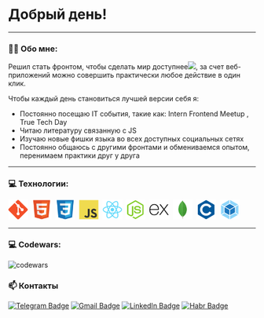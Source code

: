 
# Добрый день!

---

### :man_technologist: Обо мне:

Решил стать фронтом, чтобы сделать мир доступнее<img src="https://media.giphy.com/media/WUlplcMpOCEmTGBtBW/giphy.gif" width="30px">, за счет веб-приложений можно совершить практически любое действие в один клик.

Чтобы каждый день становиться лучшей версии себя я:
- Постоянно посещаю IT события, такие как: Intern Frontend Meetup , True Tech Day
- Читаю литературу связанную с JS
- Изучаю новые фишки языка во всех доступных социальных сетях
- Постоянно общаюсь с другими фронтами и обмениваемся опытом, перенимаем практики друг у друга



---

### 💻 Технологии:

<div>
  <img src="https://github.com/devicons/devicon/blob/master/icons/git/git-original.svg" title="git" alt="git" width="40" height="40"/>&nbsp
  <img src="https://github.com/devicons/devicon/blob/master/icons/html5/html5-original.svg" title="html5" alt="html5" width="40" height="40"/>&nbsp
  <img src="https://github.com/devicons/devicon/blob/master/icons/css3/css3-original.svg" title="css" alt="css" width="40" height="40"/>&nbsp
  <img src="https://github.com/devicons/devicon/blob/master/icons/javascript/javascript-original.svg" title="javascript" alt="javascript" width="40" height="40"/>&nbsp
  <img src="https://github.com/devicons/devicon/blob/master/icons/react/react-original.svg" title="reactjs" alt="reactjs" width="40" height="40"/>&nbsp
  <img src="https://github.com/devicons/devicon/blob/master/icons/nodejs/nodejs-original.svg" title="nodejs" alt="nodejs" width="40" height="40"/>&nbsp
  <img src="https://github.com/devicons/devicon/blob/master/icons/express/express-original.svg" title="express" alt="express" width="40" height="40"/>&nbsp
  <img src="https://github.com/devicons/devicon/blob/master/icons/mongodb/mongodb-original.svg" title="mongodb" alt="mongodb" width="40" height="40"/>&nbsp
  <img src="https://github.com/devicons/devicon/blob/master/icons/c/c-plain.svg" title="C" alt="C" width="40" height="40"/>&nbsp;
  <img src="https://github.com/devicons/devicon/blob/master/icons/webpack/webpack-original.svg" title="webpack" alt="webpack" width="40" height="40"/>&nbsp;
</div>

---




### 💻 Codewars:

![codewars](https://www.codewars.com/users/IvanDavydenkov/badges/large)


### :mailbox: Контакты

[![Telegram Badge](https://img.shields.io/badge/-Telegram-blue?style=flat&logo=Telegram&logoColor=white)](https://t.me/moyato) 
[![Gmail Badge](https://img.shields.io/badge/-Gmail-red?style=flat&logo=Gmail&logoColor=white)](mailto:moyatoatwork@gmail.com)
[![LinkedIn Badge](https://img.shields.io/badge/LinkedIn-0077B5)](https://www.linkedin.com/in/ivan-davydenkov-46a877263/)
[![Habr Badge](https://img.shields.io/badge/-Habr-red?style=flat&logo=habr&logoColor=white)](https://career.habr.com/moyato27)
